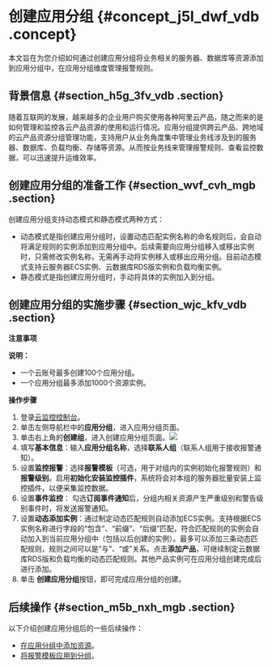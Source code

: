 # 创建应用分组 {#concept_j5l_dwf_vdb .concept}

本文旨在为您介绍如何通过创建应用分组将业务相关的服务器、数据库等资源添加到应用分组中，在应用分组维度管理报警规则。

## 背景信息 {#section_h5g_3fv_vdb .section}

随着互联网的发展，越来越多的企业用户购买使用各种阿里云产品，随之而来的是如何管理和监控各云产品资源的使用和运行情况。应用分组提供跨云产品、跨地域的云产品资源分组管理功能，支持用户从业务角度集中管理业务线涉及到的服务器、数据库、负载均衡、存储等资源。从而按业务线来管理报警规则、查看监控数据，可以迅速提升运维效率。

## 创建应用分组的准备工作 {#section_wvf_cvh_mgb .section}

创建应用分组支持动态模式和静态模式两种方式：

-   动态模式是指创建应用分组时，设置动态匹配实例名称的命名规则后，会自动将满足规则的实例添加到应用分组中。后续需要向应用分组移入或移出实例时，只需修改实例名称，无需再手动将实例移入或移出应用分组。目前动态模式支持云服务器ECS实例、云数据库RDS版实例和负载均衡实例。
-   静态模式是指创建应用分组时，手动将具体的实例加入到分组。

## 创建应用分组的实施步骤 {#section_wjc_kfv_vdb .section}

 **注意事项** 

**说明：** 

-   一个云账号最多创建100个应用分组。
-   一个应用分组最多添加1000个资源实例。

 **操作步骤** 

1.  登录[云监控控制台](https://cms-intl.console.aliyun.com)。
2.  单击左侧导航栏中的**应用分组**，进入应用分组页面。
3.  单击右上角的**创建组**，进入创建应用分组页面。![](http://static-aliyun-doc.oss-cn-hangzhou.aliyuncs.com/assets/img/6144/15536797336597_zh-CN.png)
4.  填写**基本信息**：输入**应用分组名称**，选择**联系人组**（联系人组用于接收报警通知）。
5.  设置**监控报警**：选择**报警模板**（可选，用于对组内的实例初始化报警规则）和**报警级别**。启用**初始化安装监控插件**，系统将会对本组的服务器批量安装上监控插件，以便采集监控数据。
6.  设置**事件监控**： 勾选**订阅事件通知**后，分组内相关资源产生严重级别和警告级别事件时，将发送报警通知。
7.  设置**动态添加实例**：通过制定动态匹配规则自动添加ECS实例。支持根据ECS实例名称进行字段的“包含”、“前缀”、“后缀”匹配，符合匹配规则的实例会自动加入到当前应用分组中（包括以后创建的实例）。最多可以添加三条动态匹配规则，规则之间可以是“与”、“或”关系。点击**添加产品**，可继续制定云数据库RDS版和负载均衡的动态匹配规则。其他产品实例可在应用分组创建完成后进行添加。
8.  单击 **创建应用分组**按钮，即可完成应用分组的创建。

## 后续操作 {#section_m5b_nxh_mgb .section}

以下介绍创建应用分组后的一些后续操作：

-   [在应用分组中添加资源](intl.zh-CN/用户指南/应用分组/在应用分组中添加资源.md#)。
-   [将报警模板应用到分组](intl.zh-CN/用户指南/应用分组/将报警模板应用到分组.md#)。

